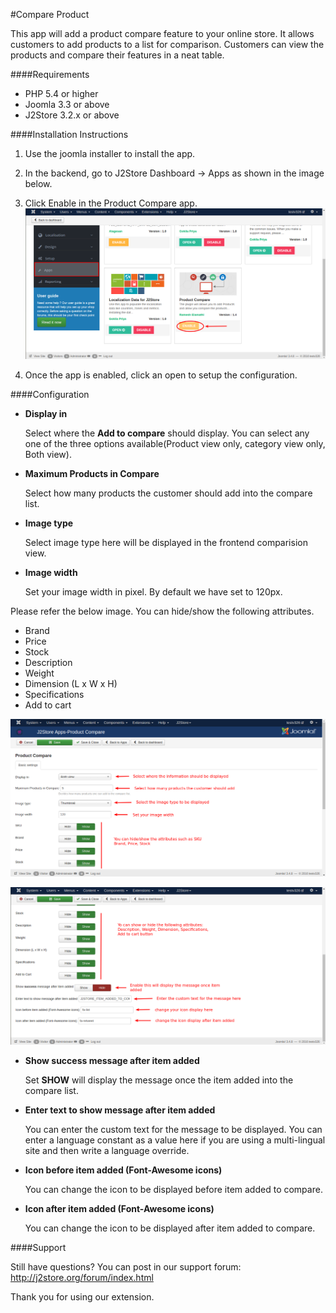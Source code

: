 #Compare Product

This app will add a product compare feature to your online store. It allows customers to add products to a list for comparison. Customers can view the products and compare their features in a neat table.

####Requirements

* PHP 5.4 or higher
* Joomla 3.3 or above
* J2Store 3.2.x or above

####Installation Instructions

1. Use the joomla installer to install the app.

2. In the backend, go to J2Store Dashboard -> Apps as shown in the image below.

3. Click Enable in the Product Compare app.
![](./assets/images/compare_product_one.png)
4. Once the app is enabled, click an open to setup the configuration.

####Configuration

* **Display in**

  Select where the **Add to compare** should display. You can select any one of the three options available(Product view only, category view only, Both view).
  
* **Maximum Products in Compare**

  Select how many products the customer should add into the compare list.
  
* **Image type**

  Select image type here will be displayed in the frontend comparision view.
  
* **Image width**

  Set your image width in pixel. By default we have set to 120px.
  
Please refer the below image. You can hide/show the following attributes.

* Brand
* Price
* Stock
* Description
* Weight
* Dimension (L x W x H)
* Specifications
* Add to cart

![](./assets/images/compare_product_two.png)

![](./assets/images/compare_product_three.png)
* **Show success message after item added**

  Set **SHOW** will display the message once the item added into the compare list.
  
* **Enter text to show message after item added**

  You can enter the custom text for the message to be displayed. You can enter a language constant as a value here if you are using a multi-lingual site and then write a language override.
  
* **Icon before item added (Font-Awesome icons)**

  You can change the icon to be displayed before item added to compare.
  
* **Icon after item added (Font-Awesome icons)**

  You can change the icon to be displayed after item added to compare.
  
####Support

Still have questions? You can post in our support forum: http://j2store.org/forum/index.html

Thank you for using our extension.
